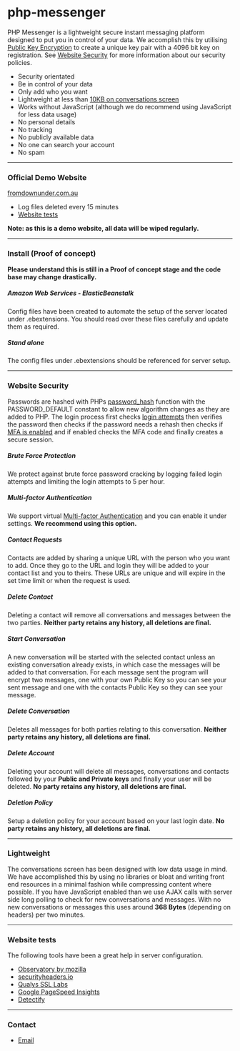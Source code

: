 # php-messenger
PHP Messenger is a lightweight secure instant messaging platform designed to put you in control of your data.
We accomplish this by utilising [Public Key Encryption](https://en.wikipedia.org/wiki/Public-key_cryptography) to create a unique key pair with a 4096 bit key on registration.
See [Website Security](#website-security) for more information about our security policies.

* Security orientated
* Be in control of your data
* Only add who you want
* Lightweight at less than [10KB on conversations screen](#lightweight)
* Works without JavaScript (although we do recommend using JavaScript for less data usage)
* No personal details
* No tracking
* No publicly available data
* No one can search your account
* No spam

---

### Official Demo Website
[fromdownunder.com.au](https://fromdownunder.com.au)

* Log files deleted every 15 minutes
* [Website tests](#website-tests)

**Note: as this is a demo website, all data will be wiped regularly.**

---

### Install (Proof of concept)
**Please understand this is still in a Proof of concept stage and the code base may change drastically.**

##### Amazon Web Services - ElasticBeanstalk
Config files have been created to automate the setup of the server located under .ebextensions.
You should read over these files carefully and update them as required.

##### Stand alone
The config files under .ebextensions should be referenced for server setup.

---

### Website Security
Passwords are hashed with PHPs [password_hash](http://php.net/manual/en/function.password-hash.php) function with the PASSWORD_DEFAULT constant to allow new algorithm changes as they are added to PHP.
The login process first checks [login attempts](#brute-force-protection) then verifies the password then checks if the password needs a rehash then checks if [MFA is enabled](#multi-factor-authentication) and if enabled checks 
the MFA code and finally creates a secure session.

##### Brute Force Protection
We protect against brute force password cracking by logging failed login attempts and limiting the login attempts to 5 per hour.

##### Multi-factor Authentication 
We support virtual [Multi-factor Authentication](https://en.wikipedia.org/wiki/Multi-factor_authentication) and you can enable it under settings. **We recommend using this option.**

##### Contact Requests
Contacts are added by sharing a unique URL with the person who you want to add. Once they go to the URL and login they will be added to your contact list and you to theirs.
These URLs are unique and will expire in the set time limit or when the request is used.

##### Delete Contact
Deleting a contact will remove all conversations and messages between the two parties. **Neither party retains any history, all deletions are final.**

##### Start Conversation
A new conversation will be started with the selected contact unless an existing conversation already exists, in which case the messages will be added to that conversation.
For each message sent the program will encrypt two messages, one with your own Public Key so you can see your sent message and one with the contacts Public Key so they can see your message.

##### Delete Conversation
Deletes all messages for both parties relating to this conversation. **Neither party retains any history, all deletions are final.**

##### Delete Account
Deleting your account will delete all messages, conversations and contacts followed by your **Public and Private keys** and finally your user will be deleted. **No party retains any history, all deletions are final.**

##### Deletion Policy
Setup a deletion policy for your account based on your last login date. **No party retains any history, all deletions are final.**

---

### Lightweight
The conversations screen has been designed with low data usage in mind.
We have accomplished this by using no libraries or bloat and writing front end resources in a minimal fashion while compressing content where possible.
If you have JavaScript enabled than we use AJAX calls with server side long polling to check for new conversations and messages. With no new conversations or messages this uses around **368 Bytes** (depending on headers) per two minutes.

---

### Website tests
The following tools have been a great help in server configuration.

* [Observatory by mozilla](https://observatory.mozilla.org/analyze.html?host=fromdownunder.com.au)
* [securityheaders.io](https://securityheaders.io/?q=https%3A%2F%2Ffromdownunder.com.au&followRedirects=on)
* [Qualys SSL Labs](https://www.ssllabs.com/ssltest/analyze.html?d=fromdownunder.com.au)
* [Google PageSpeed Insights](https://developers.google.com/speed/pagespeed/insights/?url=fromdownunder.com.au)
* [Detectify](https://detectify.com)

---

### Contact

* [Email](mailto::info@fromdownunder.com.au)
